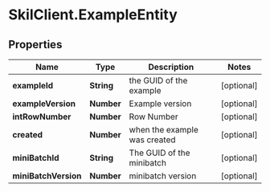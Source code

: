 # SkilClient.ExampleEntity

## Properties
Name | Type | Description | Notes
------------ | ------------- | ------------- | -------------
**exampleId** | **String** | the GUID of the example | [optional] 
**exampleVersion** | **Number** | Example version | [optional] 
**intRowNumber** | **Number** | Row Number | [optional] 
**created** | **Number** | when the example was created | [optional] 
**miniBatchId** | **String** | The GUID of the minibatch | [optional] 
**miniBatchVersion** | **Number** | minibatch version | [optional] 


